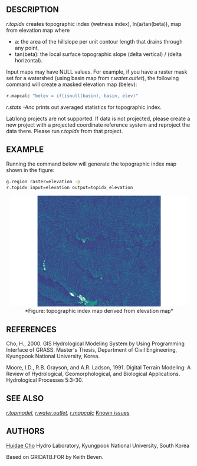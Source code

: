 ## DESCRIPTION

*r.topidx* creates topographic index (wetness index), ln(a/tan(beta)),
map from elevation map where

- a: the area of the hillslope per unit contour length that drains
  through any point,
- tan(beta): the local surface topographic slope (delta vertical) /
  (delta horizontal).

Input maps may have NULL values. For example, if you have a raster mask
set for a watershed (using basin map from *r.water.outlet*), the
following command will create a masked elevation map (belev):

```bash
r.mapcalc "belev = if(isnull(basin), basin, elev)"
```

*r.stats -Anc* prints out averaged statistics for topographic index.

Lat/long projects are not supported. If data is not projected, please
create a new project with a projected coordinate reference system and
reproject the data there. Please run *r.topidx* from that project.

## EXAMPLE

Running the command below will generate the topographic index map shown
in the figure:

```bash
g.region raster=elevation -p
r.topidx input=elevation output=topidx_elevation
```

<div align="center" style="margin: 10px">

<img src="r_topidx.png" data-border="0" alt="r.topidx example" />
*Figure: topographic index map derived from elevation map*

</div>

## REFERENCES

Cho, H., 2000. GIS Hydrological Modeling System by Using Programming
Interface of GRASS. Master's Thesis, Department of Civil Engineering,
Kyungpook National University, Korea.

Moore, I.D., R.B. Grayson, and A.R. Ladson, 1991. Digital Terrain
Modeling: A Review of Hydrological, Geomorphological, and Biological
Applications. Hydrological Processes 5:3-30.

## SEE ALSO

*[r.topmodel](r.topmodel.md), [r.water.outlet](r.water.outlet.md),
[r.mapcalc](r.mapcalc.md)*
[Known issues](http://idea.isnew.info/r.topidx.html)

## AUTHORS

[Huidae Cho](mailto:grass4u@gmail-com)
Hydro Laboratory, Kyungpook National University, South Korea

Based on GRIDATB.FOR by Keith Beven.
